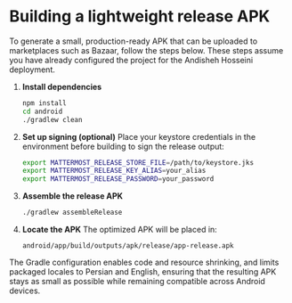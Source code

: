 # Building a lightweight release APK

To generate a small, production-ready APK that can be uploaded to marketplaces such as Bazaar, follow the steps below. These steps assume you have already configured the project for the Andisheh Hosseini deployment.

1. **Install dependencies**
   ```bash
   npm install
   cd android
   ./gradlew clean
   ```

2. **Set up signing (optional)**
   Place your keystore credentials in the environment before building to sign the release output:
   ```bash
   export MATTERMOST_RELEASE_STORE_FILE=/path/to/keystore.jks
   export MATTERMOST_RELEASE_KEY_ALIAS=your_alias
   export MATTERMOST_RELEASE_PASSWORD=your_password
   ```

3. **Assemble the release APK**
   ```bash
   ./gradlew assembleRelease
   ```

4. **Locate the APK**
   The optimized APK will be placed in:
   ```
   android/app/build/outputs/apk/release/app-release.apk
   ```

The Gradle configuration enables code and resource shrinking, and limits packaged locales to Persian and English, ensuring that the resulting APK stays as small as possible while remaining compatible across Android devices.
